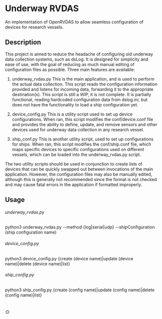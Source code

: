 # Underway RVDAS
An implementation of OpenRVDAS to allow seamless configuration of devices for research vessels.

## Description

This project is aimed to reduce the headache of configuring old underway data collection systems, such as dsLog. It is designed for simplicity and ease of use, with the goal of reducing as much manual editing of configuration files as possible. Three main features are available:

1. underway_rvdas.py
  This is the main application, and is used to perform the actual data collection. This script reads the configuration information provided and listens for incoming data, forwarding it to the appropriate destination(s).
  This script is still a WIP, it is not complete. It is partially functional, reading hardcoded configuration data from dslog.ini, but does not have the functionality to load a ship configuration yet.

3. device_config.py
  This is a utility script used to set up device configurations. When ran, this script modifies the conf/device.conf file and provides the ability to define, update, and remove sensors and other devices used for underway data collection in any research vessel.

4. ship_conf.py
   This is another utility script, used to set up configurations for ships. When ran, this script modifies the conf/ship.conf file, which maps specific devices to specific configurations used on different vessels, which can be loaded into the underway_rvdas.py script.

The two utility scripts should be used in conjunction to create lists of devices that can be quickly swapped out between invocations of the main application. However, the configuration files may also be manually edited, although this is generally not recommended since the format is not checked and may cause fatal errors in the application if formatted improperly.

## Usage

###### underway_rvdas.py
  python3 underway_rvdas.py --method {log|serial|udp} --shipConfiguration (ship configuration name)

###### device_config.py
  python3 device_config.py {create (device name)|update (device name)|delete (device name)|list}

###### ship_config.py
  python3 ship_config.py {create (config name)|update (config name)|delete (config name)|list}

#

:D
